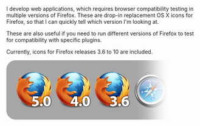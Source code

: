I develop web applications, which requires browser compatibility testing in
multiple versions of Firefox. These are drop-in replacement OS X icons for
Firefox, so that I can quickly tell which version I'm looking at.

These are also useful if you need to run different versions of Firefox to
test for compatibility with specific plugins.

Currently, icons for Firefox releases 3.6 to 10 are included.

![Sample](https://github.com/bryanchow/firefox-version-icons/raw/master/sample.png)
